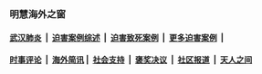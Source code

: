 
### 明慧海外之窗

####  [武汉肺炎](indexes/365.md?t=06080701) &nbsp;|&nbsp;  [迫害案例综述](indexes/328.md?t=06080701) &nbsp;|&nbsp; [迫害致死案例](indexes/277.md?t=06080701)  &nbsp;|&nbsp; [更多迫害案例](indexes/81.md?t=06080701)  &nbsp;|&nbsp; 
####  [时事评论](indexes/19.md?t=06080701) &nbsp;|&nbsp; [海外简讯](indexes/245.md?t=06080701)&nbsp;|&nbsp;  [社会支持](indexes/140.md?t=06080701) &nbsp;|&nbsp; [褒奖决议](indexes/282.md?t=06080701) &nbsp;|&nbsp; [社区报道](indexes/91.md?t=06080701)  &nbsp;|&nbsp; [天人之间](indexes/78.md?t=06080701) 


